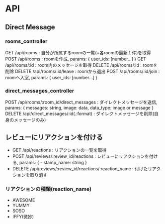 # API

## Direct Message

### rooms_controller

GET /api/rooms : 自分が所属するroomの一覧(+各roomの最新１件)を取得
POST /api/rooms : roomを作成, params: { user_ids: [number...] }
GET /api/rooms/:id : room内のメッセージを取得
DELETE /api/rooms/:id : roomを削除
DELETE /api/rooms/:id/leave : roomから退出
POST /api/rooms/:id/join : roomへ入室, params: { user_ids: [number...] }

### direct_messages_controller

POST /api/rooms/:room_id/direct_messages : ダイレクトメッセージを送信, params: { messages: string, image: data, data_type: image or message }
DELETE /api/direct_messages/:id(.:format) : ダイレクトメッセージを削除(自身のメッセージのみ)

## レビューにリアクションを付ける

- GET /api/reactions : リアクションの一覧を取得
- POST /api/reviews/:review_id/reactions : レビューにリアクションを付ける, params: { - stamp_name: string }
- DELETE /api/reviews/:review_id/reactions/:reaction_name : 付けたリアクションを取り消す

### リアクションの種類(reaction_name)

- AWESOME
- YUMMY
- SOSO
- IFFY(微妙)